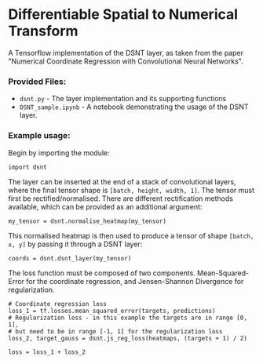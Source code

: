 # Differentiable Spatial to Numerical Transform
A Tensorflow implementation of the DSNT layer, as taken from the paper "Numerical Coordinate Regression with Convolutional Neural Networks".

### Provided Files:

- `dsnt.py` - The layer implementation and its supporting functions
- `DSNT_sample.ipynb` - A notebook demonstrating the usage of the DSNT layer.



### Example usage:
Begin by importing the module:
```
import dsnt
```

The layer can be inserted at the end of a stack of convolutional layers, where the final tensor shape is `[batch, height, width, 1]`.
The tensor must first be rectified/normalised. There are different rectification methods available, which can be provided as an additional argument:
```
my_tensor = dsnt.normalise_heatmap(my_tensor)
```

This normalised heatmap is then used to produce a tensor of shape `[batch, x, y]` by passing it through a DSNT layer:
```
coords = dsnt.dsnt_layer(my_tensor)
```

The loss function must be composed of two components. Mean-Squared-Error for the coordinate regression, and Jensen-Shannon Divergence for regularization.
```
# Coordinate regression loss
loss_1 = tf.losses.mean_squared_error(targets, predictions)
# Regularization loss - in this example the targets are in range [0, 1], 
# but need to be in range [-1, 1] for the regularization loss
loss_2, target_gauss = dsnt.js_reg_loss(heatmaps, (targets + 1) / 2)

loss = loss_1 + loss_2
```
